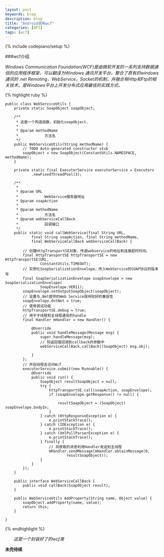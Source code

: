 ```yaml
---
layout: post
keywords: blog
description: blog
title: "Android调用wcf"
categories: [API]
tags: [wcf]
---
```

{% include codepiano/setup %}

###wcf介绍


 *Windows Communication Foundation(WCF)是由微软开发的一系列支持数据通信的应用程序框架，可以翻译为Windows 通讯开发平台。整合了原有的windows通讯的 .net Remoting，WebService，Socket的机制，并融合有Http和Ftp的相关技术。是Windows平台上开发分布式应用最佳的实践方式。*


{% highlight ruby %}

	public class WebServiceUtils {
		private static SoapObject soapObject;
	
		/**
		 * 这是一个构造函数，初始化soapObject.
		 * 
		 * @param methodName
		 *            方法名
		 */
		public WebServiceUtils(String methodName) {
			// TODO Auto-generated constructor stub
			soapObject = new SoapObject(ConstantUtils.NAMESPACE, methodName);
		}
	
		private static final ExecutorService executorService = Executors
				.newFixedThreadPool(3);
	
		/**
		 * 
		 * @param URL
		 *            WebService服务器地址
		 * @param soapAction
		 * 
		 * @param methodName
		 *            方法名
		 * @param webServiceCallBack
		 *            回调接口
		 */
		public static void callWebService(final String URL,
				final String soapAction, final String methodName,
				final WebServiceCallBack webServiceCallBack) {
	
			// 创建HttpTransportSE对象，传递webservice的地址和连接超时时间。
			final HttpTransportSE httpTransportSE = new HttpTransportSE(URL,
					ConstantUtils.TIMEOUT);
			// 实例化SoapSerializationEnvelope，传入WebService的SOAP协议的版本号
			final SoapSerializationEnvelope soapEnvelope = new SoapSerializationEnvelope(
					SoapEnvelope.VER11);
			soapEnvelope.setOutputSoapObject(soapObject);
			// 设置与.Net提供的Web Service保持较好的兼容性
			soapEnvelope.dotNet = true;
			// 使用调试功能
			httpTransportSE.debug = true;
			// 用于子线程和主线程通信的handle
			final Handler mHandler = new Handler() {
	
				@Override
				public void handleMessage(Message msg) {
					super.handleMessage(msg);
					// 将返回值回调到callback的参数中
					webServiceCallBack.callBack((SoapObject) msg.obj);
					
				}
			};
			// 开启线程去访问Wcf
			executorService.submit(new Runnable() {
				@Override
				public void run() {
					SoapObject resultSoapObject = null;
					try {
						httpTransportSE.call(soapAction, soapEnvelope);
						if (soapEnvelope.getResponse() != null) {
	
							resultSoapObject = (SoapObject) soapEnvelope.bodyIn;
						}
					} catch (HttpResponseException e) {
						e.printStackTrace();
					} catch (IOException e) {
						e.printStackTrace();
					} catch (XmlPullParserException e) {
						e.printStackTrace();
					} finally {
						// 将获取的消息利用Handler发送到主线程
						mHandler.sendMessage(mHandler.obtainMessage(0,
								resultSoapObject));
					}
				}
			});
		}
	
		public interface WebServiceCallBack {
			public void callBack(SoapObject result);
		}
	
		public WebServiceUtils AddProperty(String name, Object value) {
			soapObject.addProperty(name, value);
			return this;
		}

	}
{% endhighlight %}

&emsp;&emsp;*这是一个封装好了的wcf类*

**未完待续**